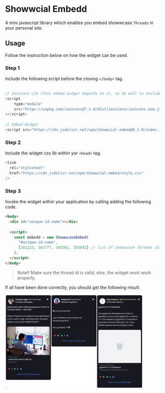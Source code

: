 # Showwcial Embedd

A mini javascript library which enables you embed showwcase `Threads` in your personal site.

## Usage

Follow the instruction below on how the widget can be used.

### Step 1

Include the following script before the closing `</body>` tag.

```js

// Ionicons Lib (This embed widget depends on it, so do well to include it.)
<script
    type="module"
    src="https://unpkg.com/ionicons@7.1.0/dist/ionicons/ionicons.esm.js"
></script>

// Embed Widget
<script src="https://cdn.jsdelivr.net/npm/showwcial-embed@0.1.0/index.js"></script>
```

### Step 2

Include the widget css lib within yor `<head>` tag.

```js
<link
  rel="stylesheet"
  href="https://cdn.jsdelivr.net/npm/showwcial-embed/style.css"
/>
```

### Step 3

Invoke the widget within your application by calling adding the following code.

```html
<body>
  <div id="unique-id-name"></div>

  <script>
    const embedd = new ShowwcaseEmbed(
      "#unique-id-name",
      [101223, 102777, 103301, 103092] // list of showwcase threads id. you could include one or two threads.
    );
  </script>
</body>
```

> Note!! Make sure the thread id is valid, else, the widget wont work properly.

If all have been done correctly, you should get the following result:

![image](https://raw.githubusercontent.com/Benrobo/showwcial/main/packages/embed/preview.png)

